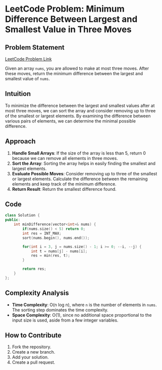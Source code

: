 # LeetCode Problem: Minimum Difference Between Largest and Smallest Value in Three Moves

## Problem Statement

[LeetCode Problem Link](https://leetcode.com/problems/minimum-difference-between-largest-and-smallest-value-in-three-moves/)

Given an array `nums`, you are allowed to make at most three moves. After these moves, return the minimum difference between the largest and smallest value of `nums`.

## Intuition

To minimize the difference between the largest and smallest values after at most three moves, we can sort the array and consider removing up to three of the smallest or largest elements. By examining the difference between various pairs of elements, we can determine the minimal possible difference.

## Approach

1. **Handle Small Arrays**: If the size of the array is less than 5, return 0 because we can remove all elements in three moves.
2. **Sort the Array**: Sorting the array helps in easily finding the smallest and largest elements.
3. **Evaluate Possible Moves**: Consider removing up to three of the smallest or largest elements. Calculate the difference between the remaining elements and keep track of the minimum difference.
4. **Return Result**: Return the smallest difference found.

## Code

```cpp
class Solution {
public:
    int minDifference(vector<int>& nums) {
        if(nums.size() < 5) return 0;
        int res = INT_MAX;
        sort(nums.begin(), nums.end());

        for(int i = 3, j = nums.size() - 1; i >= 0; --i, --j) {
            int t = nums[j] - nums[i];
            res = min(res, t);
        }

        return res;
    }
};
```

## Complexity Analysis

- **Time Complexity**: O(n log n), where `n` is the number of elements in `nums`. The sorting step dominates the time complexity.
- **Space Complexity**: O(1), since no additional space proportional to the input size is used, aside from a few integer variables.

## How to Contribute

1. Fork the repository.
2. Create a new branch.
3. Add your solution.
4. Create a pull request.